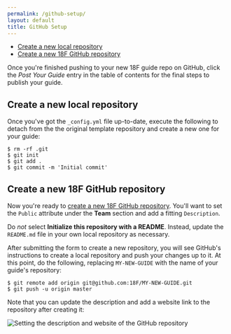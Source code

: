 ```yaml
---
permalink: /github-setup/
layout: default
title: GitHub Setup
---
```

- [Create a new local repository](#create-local-repo)
- [Create a new 18F GitHub repository](#create-18f-repo)

Once you're finished pushing to your new 18F guide repo on GitHub, click the
_Post Your Guide_ entry in the table of contents for the final steps to
publish your guide.

## <a name="create-local-repo"></a>Create a new local repository

Once you've got the `_config.yml` file up-to-date, execute the following to
detach from the the original template repository and create a new one for your
guide:

```
$ rm -rf .git
$ git init
$ git add .
$ git commit -m 'Initial commit'
```

## <a name="create-18f-repo"></a>Create a new 18F GitHub repository

Now you're ready to [create a new 18F GitHub
repository](https://github.com/organizations/18F/repositories/new). You'll
want to set the `Public` attribute under the **Team** section and add a
fitting `Description`.

Do _not_ select **Initialize this repository with a README**. Instead, update
the `README.md` file in your own local repository as necessary.

After submitting the form to create a new repository, you will see GitHub's
instructions to create a local repository and push your changes up to it. At
this point, do the following, replacing `MY-NEW-GUIDE` with the name of your
guide's repository:

```
$ git remote add origin git@github.com:18F/MY-NEW-GUIDE.git
$ git push -u origin master
```

Note that you can update the description and add a website link to the
repository after creating it:

<img src="{{site.baseurl}}/images/description.png" alt="Setting the
description and website of the GitHub repository">

